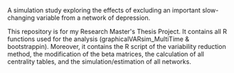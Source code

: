 A simulation study exploring the effects of excluding an important slow-changing variable from a network of depression.

This repository is for my Research Master's Thesis Project. It contains all R functions used for the analysis (graphicalVARsim_MultiTime & bootstrappin). Moreover, it contains the R script of the variability reduction method, the modification of the beta matrices, the calculation of all centrality tables, and the simulation/estimation of all networks.

